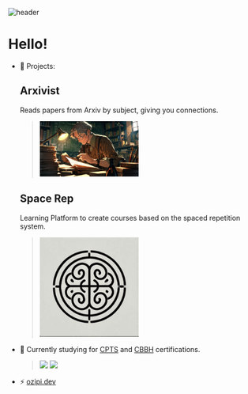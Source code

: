 ![header](https://capsule-render.vercel.app/api?type=waving&height=300&color=gradient&text=Oscar%20Valdez)

# Hello! 

- 🔭 Projects:

    <h2>Arxivist</h2>Reads papers from Arxiv by subject, giving you connections. 

    > [<img src="arxivist.jpg" width="200"/>](https://github.com/ozipi/Arxivist)
    
    <h2>Space Rep</h2>Learning Platform to create courses based on the spaced repetition system.
    
    > [<img src="space-rep.jpg" width="200"/>]()

- 🌱 Currently studying for [CPTS](https://academy.hackthebox.com/preview/certifications/htb-certified-penetration-testing-specialist) and [CBBH](https://academy.hackthebox.com/preview/certifications/htb-certified-bug-bounty-hunter) certifications.
    > [<img src="https://academy.hackthebox.com/storage/exam_overview_banners/Fpoo8YaykR3341XtswrcmuyLNcAK6bZ1WF86Ro6v.png" width="200"/>](https://academy.hackthebox.com/preview/certifications/htb-certified-penetration-testing-specialist)
[<img src="https://academy.hackthebox.com/storage/exam_overview_banners/ClRHnEHhGjY5Xirhd4awEVGkTWKCfI3K5WXCplsI.png" width="200"/>](https://academy.hackthebox.com/preview/certifications/htb-certified-bug-bounty-hunter)

- ⚡ [ozipi.dev](https://ozipi.dev/)





<!--
**ozipi/ozipi** is a ✨ _special_ ✨ repository because its `README.md` (this file) appears on your GitHub profile.

Here are some ideas to get you started:

- 🔭 I’m currently working on ...
- 🌱 I’m currently learning ...
- 👯 I’m looking to collaborate on ...
- 🤔 I’m looking for help with ...
- 💬 Ask me about ...
- 📫 How to reach me: ...
- 😄 Pronouns: ...
- ⚡ Fun fact: ...
-->



